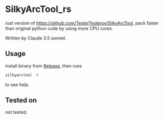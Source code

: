 # SilkyArcTool_rs

rust version of <https://github.com/TesterTesterov/SilkyArcTool>, pack faster than original python code by using more CPU cores.

Written by Claude 3.5 sonnet.

## Usage

install binary from [Release](https://github.com/lxl66566/SilkyArcTool-rs/releases), then runs

```sh
silkyarctool -h
```

to see help.

## Tested on

not tested.
